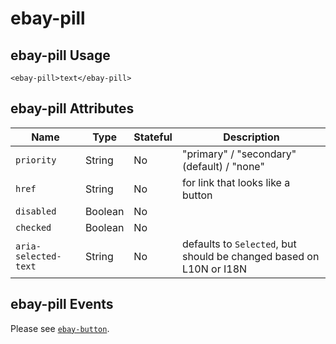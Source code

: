 # ebay-pill

## ebay-pill Usage

```marko
<ebay-pill>text</ebay-pill>
```

## ebay-pill Attributes

Name | Type | Stateful | Description
--- | --- | --- | ---
`priority` | String | No | "primary" / "secondary" (default) / "none"
`href` | String | No | for link that looks like a button
`disabled` | Boolean | No |
`checked` | Boolean | No |
`aria-selected-text` | String | No | defaults to `Selected`, but should be changed based on L10N or I18N

## ebay-pill Events

Please see [`ebay-button`](https://github.com/eBay/ebayui-core/tree/master/src/components/ebay-button#ebay-button-events).
